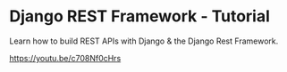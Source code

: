 # Django REST Framework - Tutorial
Learn how to build REST APIs with Django &amp; the Django Rest Framework.

https://youtu.be/c708Nf0cHrs
